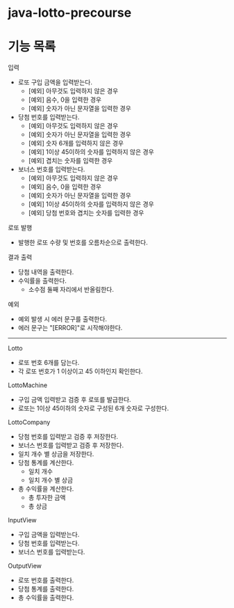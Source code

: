 # java-lotto-precourse

# 기능 목록

입력
- 로또 구입 금액을 입력받는다.
  - [예외] 아무것도 입력하지 않은 경우
  - [예외] 음수, 0을 입력한 경우
  - [예외] 숫자가 아닌 문자열을 입력한 경우
- 당첨 번호를 입력받는다.
  - [예외] 아무것도 입력하지 않은 경우
  - [예외] 숫자가 아닌 문자열을 입력한 경우
  - [예외] 숫자 6개를 입력하지 않은 경우
  - [예외] 1이상 45이하의 숫자를 입력하지 않은 경우
  - [예외] 겹치는 숫자를 입력한 경우
- 보너스 번호를 입력받는다.
  - [예외] 아무것도 입력하지 않은 경우
  - [예외] 음수, 0을 입력한 경우
  - [예외] 숫자가 아닌 문자열을 입력한 경우
  - [예외] 1이상 45이하의 숫자를 입력하지 않은 경우
  - [예외] 당첨 번호와 겹치는 숫자를 입력한 경우

로또 발행
- 발행한 로또 수량 및 번호를 오름차순으로 출력한다.

결과 출력
- 당첨 내역을 출력한다.
- 수익률을 출력한다.
  - 소수점 둘째 자리에서 반올림한다.

예외
- 예외 발생 시 에러 문구를 출력한다.
- 에러 문구는 "[ERROR]"로 시작해야한다.

---

Lotto
- 로또 번호 6개를 담는다.
- 각 로또 번호가 1 이상이고 45 이하인지 확인한다.

LottoMachine
- 구입 금액 입력받고 검증 후 로또를 발급한다.
- 로또는 1이상 45이하의 숫자로 구성된 6개 숫자로 구성한다.

LottoCompany
- 당첨 번호를 입력받고 검증 후 저장한다.
- 보너스 번호를 입력받고 검증 후 저장한다.
- 일치 개수 별 상금을 저장한다.
- 당첨 통계를 계산한다.
  - 일치 개수
  - 일치 개수 별 상금
- 총 수익률을 계산한다.
  - 총 투자한 금액
  - 총 상금
  
InputView
- 구입 금액을 입력받는다.
- 당첨 번호를 입력받는다.
- 보너스 번호를 입력받는다.

OutputView
- 로또 번호를 출력한다.
- 당첨 통계를 출력한다.
- 총 수익률을 출력한다.
